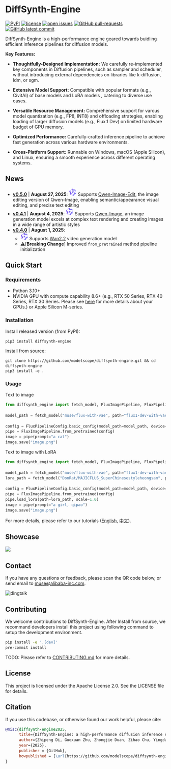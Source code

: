 # DiffSynth-Engine

[![PyPI](https://img.shields.io/pypi/v/DiffSynth-Engine)](https://pypi.org/project/DiffSynth-Engine/)
[![license](https://img.shields.io/github/license/modelscope/DiffSynth-Engine.svg)](https://github.com/modelscope/DiffSynth-Engine/blob/master/LICENSE)
[![open issues](https://isitmaintained.com/badge/open/modelscope/DiffSynth-Engine.svg)](https://github.com/modelscope/DiffSynth-Engine/issues)
[![GitHub pull-requests](https://img.shields.io/github/issues-pr/modelscope/DiffSynth-Engine.svg)](https://GitHub.com/modelscope/DiffSynth-Engine/pull/)
[![GitHub latest commit](https://badgen.net/github/last-commit/modelscope/DiffSynth-Engine)](https://GitHub.com/modelscope/DiffSynth-Engine/commit/)

DiffSynth-Engine is a high-performance engine geared towards buidling efficient inference pipelines for diffusion models.

**Key Features:**

- **Thoughtfully-Designed Implementation:** We carefully re-implemented key components in Diffusion pipelines, such as sampler and scheduler, without introducing external dependencies on libraries like k-diffusion, ldm, or sgm.

- **Extensive Model Support:** Compatible with popular formats (e.g., CivitAI) of base models and LoRA models , catering to diverse use cases.

- **Versatile Resource Management:** Comprehensive support for varous model quantization (e.g., FP8, INT8) 
and offloading strategies, enabling loading of larger diffusion models (e.g., Flux.1 Dev) on limited hardware budget of GPU memory.

- **Optimized Performance:** Carefully-crafted inference pipeline to achieve fast generation across various hardware environments.

- **Cross-Platform Support:** Runnable on Windows, macOS (Apple Silicon), and Linux, ensuring a smooth experience across different operating systems.

## News

- **[v0.5.0](https://github.com/modelscope/DiffSynth-Engine/releases/tag/v0.5.0)** | **August 27, 2025**: ![Image](assets/tongyi.svg) Supports [Qwen-Image-Edit](https://modelscope.cn/models/Qwen/Qwen-Image-Edit), the image editing version of Qwen-Image, enabling semantic/appearance visual editing, and precise text editing
- **[v0.4.1](https://github.com/modelscope/DiffSynth-Engine/releases/tag/v0.4.1)** | **August 4, 2025**: ![Image](assets/tongyi.svg) Supports [Qwen-Image](https://www.modelscope.cn/models/Qwen/Qwen-Image), an image generation model excels at complex text rendering and creating images in a wide range of artistic styles
- **[v0.4.0](https://github.com/modelscope/DiffSynth-Engine/releases/tag/v0.4.0)** | **August 1, 2025**:
  - ![Image](assets/tongyi.svg) Supports [Wan2.2](https://modelscope.cn/collections/tongyiwanxiang-22--shipinshengcheng-2bb5b1adef2840) video generation model
  - ⚠️[**Breaking Change**] Improved `from_pretrained` method pipeline initialization

## Quick Start
### Requirements

- Python 3.10+
- NVIDIA GPU with compute capability 8.6+ (e.g., RTX 50 Series, RTX 40 Series, RTX 30 Series. Please see [here](https://docs.nvidia.com/cuda/cuda-c-programming-guide/index.html#compute-capabilities) for more details about your GPUs.) or Apple Silicon M-series.

### Installation

Install released version (from PyPI):
```shell
pip3 install diffsynth-engine
```

Install from source:
```shell
git clone https://github.com/modelscope/diffsynth-engine.git && cd diffsynth-engine
pip3 install -e .
```

### Usage
Text to image
```python
from diffsynth_engine import fetch_model, FluxImagePipeline, FluxPipelineConfig

model_path = fetch_model("muse/flux-with-vae", path="flux1-dev-with-vae.safetensors")

config = FluxPipelineConfig.basic_config(model_path=model_path, device="cuda:0")
pipe = FluxImagePipeline.from_pretrained(config)
image = pipe(prompt="a cat")
image.save("image.png")
```
Text to image with LoRA
```python
from diffsynth_engine import fetch_model, FluxImagePipeline, FluxPipelineConfig

model_path = fetch_model("muse/flux-with-vae", path="flux1-dev-with-vae.safetensors")
lora_path = fetch_model("DonRat/MAJICFLUS_SuperChinesestyleheongsam", path="麦橘超国风旗袍.safetensors")

config = FluxPipelineConfig.basic_config(model_path=model_path, device="cuda:0")
pipe = FluxImagePipeline.from_pretrained(config)
pipe.load_lora(path=lora_path, scale=1.0)
image = pipe(prompt="a girl, qipao")
image.save("image.png")
```

For more details, please refer to our tutorials ([English](./docs/tutorial.md), [中文](./docs/tutorial_zh.md)).

## Showcase

<img src="assets/showcase.jpeg" />

## Contact

If you have any questions or feedback, please scan the QR code below, or send email to muse@alibaba-inc.com.

<div style="display: flex; justify-content: space-between;">
    <img src="assets/dingtalk.png" alt="dingtalk" width="400" />
</div>

## Contributing
We welcome contributions to DiffSynth-Engine. After Install from source, we recommand developers install this project using following command to setup the development environment.
```bash
pip install -e '.[dev]'
pre-commit install
```
TODO: Please refer to [CONTRIBUTING.md](./CONTRIBUTING.md) for more details.

## License
This project is licensed under the Apache License 2.0. See the LICENSE file for details.

## Citation

If you use this codebase, or otherwise found our work helpful, please cite:

```bibtex
@misc{diffsynth-engine2025,
      title={DiffSynth-Engine: a high-performance diffusion inference engine},
      author={Zhipeng Di, Guoxuan Zhu, Zhongjie Duan, Zihao Chu, Yingda Chen, Weiyi Lu},
      year={2025},
      publisher = {GitHub},
      howpublished = {\url{https://github.com/modelscope/diffsynth-engine}},
}
```
